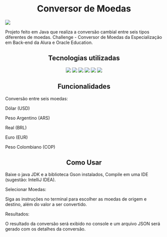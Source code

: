 <h1 align="center">Conversor de Moedas</h1>
<img loading="lazy" src="http://img.shields.io/static/v1?label=STATUS&message=%20DESENVOLVIDO&color=GREEN&style=for-the-badge"/>
<p>Projeto feito em Java que realiza a conversão cambial entre seis tipos diferentes de moedas. Challenge - Conversor de Moedas da Especialização em Back-end da Alura e Oracle Education.</p>

<h2 align="center">Tecnologias utilizadas</h2>
<p align="center">
<img src="https://img.shields.io/badge/java%20-%20vermelho"/>
<img src="https://img.shields.io/badge/json%20-%20verde"/>
<img src="https://img.shields.io/badge/gson-vermelho"/>
<img src="https://img.shields.io/badge/ExchangeRate-API-pink"/>
<img src="https://img.shields.io/badge/Postman-teste-red"/>
<img src="https://img.shields.io/badge/intellij-IDE%20-%20blue"/>
</p>

<h2 align="center">Funcionalidades</h2>
<p>Conversão entre seis moedas:</p>
<p>Dólar (USD)</p>
<p>Peso Argentino (ARS)</p>
<p>Real (BRL)</p>
<p>Euro (EUR)</p>
<p>Peso Colombiano (COP)</p>

<h2 align="center">Como Usar</h2>
<p>Baixe o java JDK e a biblioteca Gson instalados, Compile em uma IDE (sugestão: IntelliJ IDEA).
<p>Selecionar Moedas:</p> 
<p>Siga as instruções no terminal para escolher as moedas de origem e destino, além do valor a ser convertido.
<p>Resultados:</p>
<p>O resultado da conversão será exibido no console e um arquivo JSON será gerado com os detalhes da conversão.</p>
